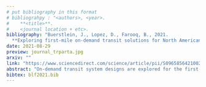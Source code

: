 ```yaml
---
# put bibliography in this format
# bibliograhpy : "<authors>, <year>.
#    **<title>**.
#    <journal location + etc>.
bibliography: "Buerstlein, J., Lopez, D., Farooq, B., 2021.
  **Exploring first-mile on-demand transit solutions for North American suburbia: A case study of Markham, Canada**. Transportation Research Part A: Policy and Practice." # surround Title with **<title>**
date: 2021-08-29
preview: journal_trparta.jpg
arxiv: ""
link: "https://www.sciencedirect.com/science/article/pii/S0965856421002214"
abstract: "On-demand transit system designs are explored for the first-mile commuting in Markham, a suburb in the Greater Toronto Area (GTA). Operational scenarios are analyzed using different types of on-demand solutions that can complement the existing GO Transit commuter train system. Various use cases of demand responsive vehicles are explored in terms of vehicle capacity and fleet-size. It is assumed that the existing car-based trips to the four train stations in Markham would be replaced by an on-demand rideshare transit system. The on-demand transit system is simulated using the PTV MaaS Modeller in combination with a mesoscopic simulation, involving 1,865 trip requests within the morning peak from 7AM to 10AM. Wait time, travel time, demand served, cost, and environmental impact are used as indicators to rate various options. Evaluating the results we came to the conclusion that three cases using vans are providing favourable outcomes. The van-based scenario using 75% of an optimal fleet size and a low detour factor turned out to be very appropriate with regard to the case study. A passenger in this scenario would at an average spend 3 minutes waiting for the service to arrive and 10 minutes in the vehicle, costing 7CAD for the ride. With a typical level of public transit subsidies applied, a 7% monthly saving is expected compared to using a private car and paying for parking fees. The scenario also results in 30% reduction in greenhouse gas emissions when compared to current personal vehicle based trips. Based on the simulation, policy suggestions for implementing the on-demand transit in Markham are presented."
bibtex: blf2021.bib
---
```


